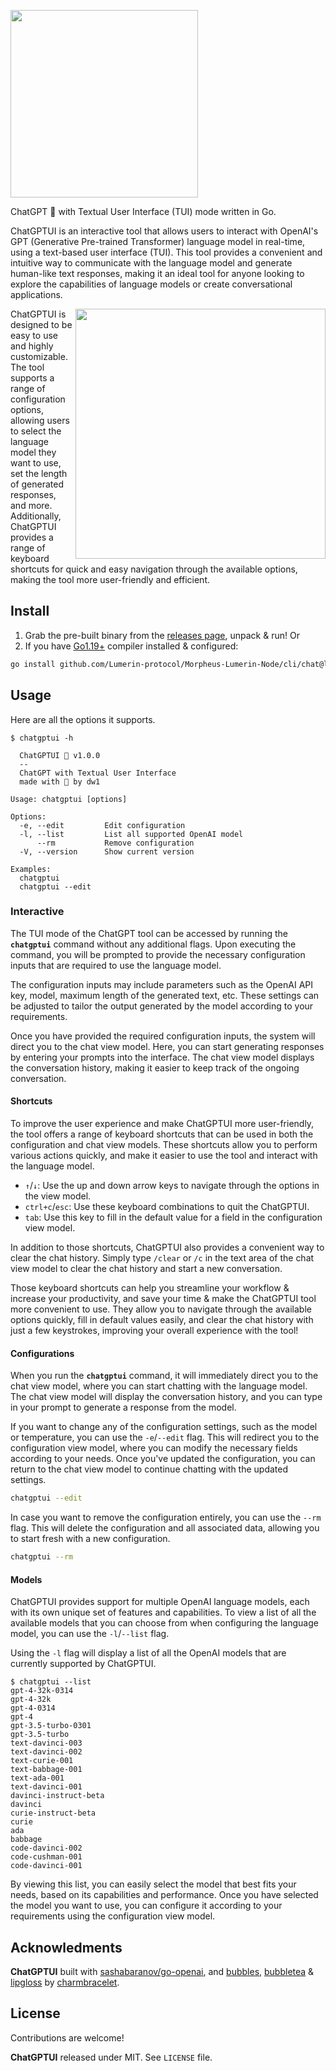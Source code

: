 <a href="#"><img src="https://user-images.githubusercontent.com/25837540/229469147-781d4141-7f35-4957-ad76-d483bb699b16.png" src="ChatGPTUI" width="300px"></a>

ChatGPT 🤖 with Textual User Interface (TUI) mode written in Go.

ChatGPTUI is an interactive tool that allows users to interact with OpenAI's GPT (Generative Pre-trained Transformer) language model in real-time, using a text-based user interface (TUI). This tool provides a convenient and intuitive way to communicate with the language model and generate human-like text responses, making it an ideal tool for anyone looking to explore the capabilities of language models or create conversational applications.

<a href="#"><img src="https://user-images.githubusercontent.com/25837540/229366591-b8185557-1e57-48d9-a265-9034d0ba92ac.gif" align="right" width="400px"/></a>

ChatGPTUI is designed to be easy to use and highly customizable. The tool supports a range of configuration options, allowing users to select the language model they want to use, set the length of generated responses, and more. Additionally, ChatGPTUI provides a range of keyboard shortcuts for quick and easy navigation through the available options, making the tool more user-friendly and efficient.

## Install

1. Grab the pre-built binary from the [releases page](https://github.com/Lumerin-protocol/Morpheus-Lumerin-Node/cli/chat/releases), unpack & run! Or
2. If you have [Go1.19+](https://go.dev/dl/) compiler installed & configured:

```bash
go install github.com/Lumerin-protocol/Morpheus-Lumerin-Node/cli/chat@latest
```

## Usage

Here are all the options it supports.

```console
$ chatgptui -h

  ChatGPTUI 🤖 v1.0.0
  --
  ChatGPT with Textual User Interface
  made with 💖 by dw1

Usage: chatgptui [options]

Options:
  -e, --edit         Edit configuration
  -l, --list         List all supported OpenAI model
      --rm           Remove configuration
  -V, --version      Show current version

Examples:
  chatgptui
  chatgptui --edit
```

### Interactive

The TUI mode of the ChatGPT tool can be accessed by running the **`chatgptui`** command without any additional flags. Upon executing the command, you will be prompted to provide the necessary configuration inputs that are required to use the language model.

The configuration inputs may include parameters such as the OpenAI API key, model, maximum length of the generated text, etc. These settings can be adjusted to tailor the output generated by the model according to your requirements.

Once you have provided the required configuration inputs, the system will direct you to the chat view model. Here, you can start generating responses by entering your prompts into the interface. The chat view model displays the conversation history, making it easier to keep track of the ongoing conversation.

#### Shortcuts

To improve the user experience and make ChatGPTUI more user-friendly, the tool offers a range of keyboard shortcuts that can be used in both the configuration and chat view models. These shortcuts allow you to perform various actions quickly, and make it easier to use the tool and interact with the language model.

* `↑`/`↓`: Use the up and down arrow keys to navigate through the options in the view model.
* `ctrl+c`/`esc`: Use these keyboard combinations to quit the ChatGPTUI.
* `tab`: Use this key to fill in the default value for a field in the configuration view model.

In addition to those shortcuts, ChatGPTUI also provides a convenient way to clear the chat history. Simply type `/clear` or `/c` in the text area of the chat view model to clear the chat history and start a new conversation.

Those keyboard shortcuts can help you streamline your workflow & increase your productivity, and save your time & make the ChatGPTUI tool more convenient to use. They allow you to navigate through the available options quickly, fill in default values easily, and clear the chat history with just a few keystrokes, improving your overall experience with the tool!

#### Configurations

When you run the  **`chatgptui`** command, it will immediately direct you to the chat view model, where you can start chatting with the language model. The chat view model will display the conversation history, and you can type in your prompt to generate a response from the model.

If you want to change any of the configuration settings, such as the model or temperature, you can use the `-e`/`--edit` flag. This will redirect you to the configuration view model, where you can modify the necessary fields according to your needs. Once you've updated the configuration, you can return to the chat view model to continue chatting with the updated settings.

```bash
chatgptui --edit
```

In case you want to remove the configuration entirely, you can use the `--rm` flag. This will delete the configuration and all associated data, allowing you to start fresh with a new configuration.

```bash
chatgptui --rm
```

#### Models

ChatGPTUI provides support for multiple OpenAI language models, each with its own unique set of features and capabilities. To view a list of all the available models that you can choose from when configuring the language model, you can use the `-l`/`--list` flag.

Using the `-l` flag will display a list of all the OpenAI models that are currently supported by ChatGPTUI.

```console
$ chatgptui --list
gpt-4-32k-0314
gpt-4-32k
gpt-4-0314
gpt-4
gpt-3.5-turbo-0301
gpt-3.5-turbo
text-davinci-003
text-davinci-002
text-curie-001
text-babbage-001
text-ada-001
text-davinci-001
davinci-instruct-beta
davinci
curie-instruct-beta
curie
ada
babbage
code-davinci-002
code-cushman-001
code-davinci-001
```

By viewing this list, you can easily select the model that best fits your needs, based on its capabilities and performance. Once you have selected the model you want to use, you can configure it according to your requirements using the configuration view model.

## Acknowledments

**ChatGPTUI** built with [sashabaranov/go-openai](https://github.com/sashabaranov/go-openai), and [bubbles](https://github.com/charmbracelet/bubbles), [bubbletea](https://github.com/charmbracelet/bubbletea) & [lipgloss](https://github.com/charmbracelet/lipgloss) by [charmbracelet](https://github.com/charmbracelet).

## License

Contributions are welcome!

**ChatGPTUI** released under MIT. See `LICENSE` file.

